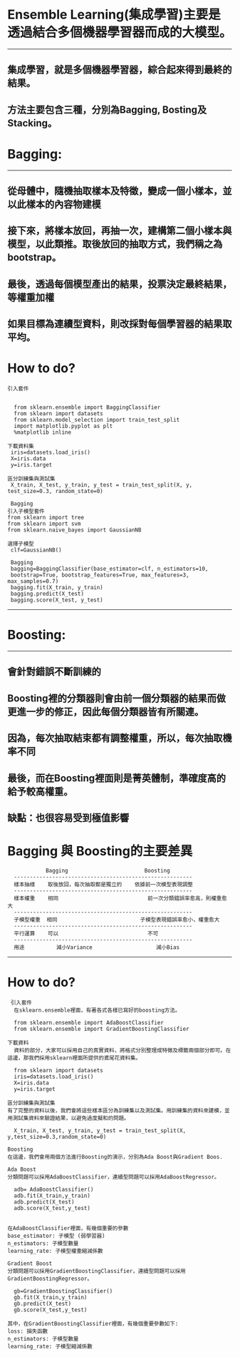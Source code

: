 # Ensemble Learning(集成學習)主要是透過結合多個機器學習器而成的大模型。
---------------------------------------------------------------------
  集成學習，就是多個機器學習器，綜合起來得到最終的結果。
  ----------------------------------------------------------------------------
  方法主要包含三種，分別為Bagging, Bosting及Stacking。
  ------------------------------------------------------------------------
  # Bagging:
  ---------------------------
  從母體中，隨機抽取樣本及特徵，變成一個小樣本，並以此樣本的內容物建模
 ----------------------
  接下來，將樣本放回，再抽一次，建構第二個小樣本與模型，以此類推。取後放回的抽取方式，我們稱之為bootstrap。
  -----------------------
  最後，透過每個模型產出的結果，投票決定最終結果，等權重加權
  -----------------------
  如果目標為連續型資料，則改採對每個學習器的結果取平均。
------------------------------------------
 #  How to do?
    引入套件
  
  
      from sklearn.ensemble import BaggingClassifier
      from sklearn import datasets
      from sklearn.model_selection import train_test_split
      import matplotlib.pyplot as plt
      %matplotlib inline

    下載資料集
     iris=datasets.load_iris()
     X=iris.data
     y=iris.target

    區分訓練集與測試集
     X_train, X_test, y_train, y_test = train_test_split(X, y, test_size=0.3, random_state=0)
     
     Bagging
    引入子模型套件
    from sklearn import tree
    from sklearn import svm
    from sklearn.naive_bayes import GaussianNB

    選擇子模型
     clf=GaussianNB()

     Bagging
     bagging=BaggingClassifier(base_estimator=clf, n_estimators=10,
     bootstrap=True, bootstrap_features=True, max_features=3, max_samples=0.7)
     bagging.fit(X_train, y_train)
     bagging.predict(X_test)
     bagging.score(X_test, y_test)



 ------------------------------------------------------------------------
  # Boosting:
  ------------------------------
  會針對錯誤不斷訓練的
  ---------------------------
  Boosting裡的分類器則會由前一個分類器的結果而做更進一步的修正，因此每個分類器皆有所關連。 
  ---------------------
  因為，每次抽取結束都有調整權重，所以，每次抽取機率不同
  -----------------------
  最後，而在Boosting裡面則是菁英體制，準確度高的給予較高權重。
  -----------------------
  缺點：也很容易受到極值影響
  -----------------------
   #  Bagging 與 Boosting的主要差異
                Bagging	                       Boosting
      --------------------------------------------------------
      樣本抽樣    取後放回，每次抽取都是獨立的    依據前一次模型表現調整
      --------------------------------------------------------
      樣本權重    相同	                        前一次分類錯誤率愈高，則權重愈大
      --------------------------------------------------------
      子模型權重  相同	                         子模型表現錯誤率愈小，權重愈大
      --------------------------------------------------------
      平行運算    可以	                        不可
      --------------------------------------------------------
      用途	      減小Variance	                減小Bias
--------------------------------------------------------------
 #  How to do?
     引入套件
      在sklearn.ensemble裡面，有著各式各樣已寫好的boosting方法。

      from sklearn.ensemble import AdaBoostClassifier
      from sklearn.ensemble import GradientBoostingClassifier

    下載資料
      資料的部分，大家可以採用自己的真實資料，將格式分別整理成特徵及標籤兩個部分即可。在這邊，那我們採用sklearn裡面所提供的鳶尾花資料集。

      from sklearn import datasets
      iris=datasets.load_iris()
      X=iris.data
      y=iris.target

    區分訓練集與測試集
    有了完整的資料以後，我們會將這些樣本區分為訓練集以及測試集。用訓練集的資料來建模，並用測試集資料來驗證結果，以避免過度擬和的問題。

      X_train, X_test, y_train, y_test = train_test_split(X, y,test_size=0.3,random_state=0)

    Boosting
    在這邊，我們會用兩個方法進行Boosting的演示，分別為Ada Boost與Gradient Boos.

    Ada Boost
    分類問題可以採用AdaBoostClassifier，連續型問題可以採用AdaBoostRegressor。

      adb= AdaBoostClassifier()
      adb.fit(X_train,y_train)
      adb.predict(X_test)
      adb.score(X_test,y_test)


    在AdaBoostClassifier裡面，有幾個重要的參數
    base_estimator: 子模型 (弱學習器)
    n_estimators: 子模型數量
    learning_rate: 子模型權重縮減係數

    Gradient Boost
    分類問題可以採用GradientBoostingClassifier，連續型問題可以採用GradientBoostingRegressor。

      gb=GradientBoostingClassifier()
      gb.fit(X_train,y_train)
      gb.predict(X_test)
      gb.score(X_test,y_test)

    其中，在GradientBoostingClassifier裡面，有幾個重要參數如下:
    loss: 損失函數
    n_estimators: 子模型數量
    learning_rate: 子模型縮減係數

